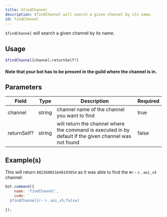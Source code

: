 ```yaml
---
title: $findChannel
description: $findChannel will search a given channel by its name.
id: findChannel
---
```


`$findChannel` will search a given channel by its name.

## Usage

```php
$findChannel[channel;returnSelf?]
```

#### Note that your bot has to be present in the guild where the channel is in.

## Parameters

| Field       | Type   | Description                                                                                            | Required |
|-------------|--------|--------------------------------------------------------------------------------------------------------|----------|
| channel     | string | channel name of the channel you want to find                                                           | true     |
| returnSelf? | string | will return the channel where the command is executed in by default if the given channel was not found | false    |

## Example(s)

This will return `882360051640193054` as it was able to find the `#⊂・⊃﹐aoi_v5` channel:

```javascript
bot.command({
    name: 'findChannel',
    code: `
  $findChannel[⊂・⊃﹐aoi_v5;false]
  `
});
```

